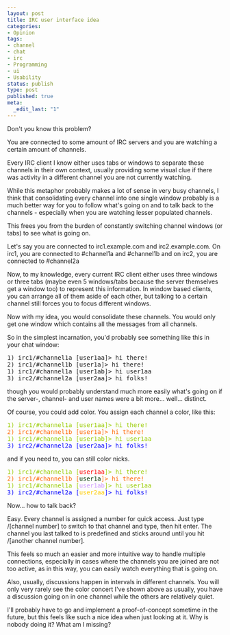 ```yaml
---
layout: post
title: IRC user interface idea
categories:
- Opinion
tags:
- channel
- chat
- irc
- Programming
- ui
- Usability
status: publish
type: post
published: true
meta:
  _edit_last: "1"
---
```

Don't you know this problem?

You are connected to some amount of IRC servers and you are watching a certain amount of channels.

Every IRC client I know either uses tabs or windows to separate these channels in their own context, usually providing some visual clue if there was activity in a different channel you are not currently watching.

While this metaphor probably makes a lot of sense in very busy channels, I think that consolidating every channel into one single window probably is a much better way for you to follow what's going on and to talk back to the channels - especially when you are watching lesser populated channels.

This frees you from the burden of constantly switching channel windows (or tabs) to see what is going on.

Let's say you are connected to irc1.example.com and irc2.example.com. On irc1, you are connected to #channel1a and #channel1b and on irc2, you are connected to #channel2a

Now, to my knowledge, every current IRC client either uses three windows or three tabs (maybe even 5 windows/tabs because the server themselves get a window too) to represent this information. In window based clients, you can arrange all of them aside of each other, but talking to a certain channel still forces you to focus different windows.

Now with my idea, you would consolidate these channels. You would only get one window which contains all the messages from all channels.

So in the simplest incarnation, you'd probably see something like this in your chat window:
<pre>1) irc1/#channel1a [user1aa]&gt; hi there!
2) irc1/#channel1b [user1a]&gt; hi there!
1) irc1/#channel1a [user1ab]&gt; hi user1aa
3) irc2/#channel2a [user2aa]&gt; hi folks!</pre>
though you would probably understand much more easily what's going on if the server-, channel- and user names were a bit more... well... distinct.

Of course, you could add color. You assign each channel a color, like this:
<pre><span style="color: #99cc00;">1) irc1/#channel1a [user1aa]&gt; hi there!</span>
<span style="color: #ff6600;">2) irc1/#channel1b [user1a]&gt; hi there!</span>
<span style="color: #99cc00;">1) irc1/#channel1a [user1ab]&gt; hi user1aa</span>
<span style="color: #0000ff;">3) irc2/#channel2a [user2aa]&gt; hi folks!</span></pre>
and if you need to, you can still color nicks.
<pre><span style="color: #99cc00;">1) irc1/#channel1a [<span style="color: #ff0000;">user1aa</span>]&gt; hi there!</span>
<span style="color: #ff6600;">2) irc1/#channel1b [<span style="color: #003300;">user1a</span>]&gt; hi there!</span>
<span style="color: #99cc00;">1) irc1/#channel1a [<span style="color: #cc99ff;">user1ab</span>]&gt; hi user1aa</span>
<span style="color: #0000ff;">3) irc2/#channel2a [<span style="color: #ffcc00;">user2aa</span>]&gt; hi folks!</span></pre>
Now... how to talk back?

Easy. Every channel is assigned a number for quick access. Just type /[channel number] to switch to that channel and type, then hit enter. The channel you last talked to is predefined and sticks around until you hit /[another channel number].

This feels so much an easier and more intuitive way to handle multiple connections, especially in cases where the channels you are joined are not too active, as in this way, you can easily watch everything that is going on.

Also, usually, discussions happen in intervals in different channels. You will only very rarely see the color concert I've shown above as usually, you have a discussion going on in one channel while the others are relatively quiet.

I'll probably have to go and implement a proof-of-concept sometime in the future, but this feels like such a nice idea when just looking at it. Why is nobody doing it? What am I missing?
